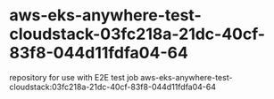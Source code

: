 # aws-eks-anywhere-test-cloudstack-03fc218a-21dc-40cf-83f8-044d11fdfa04-64
repository for use with E2E test job aws-eks-anywhere-test-cloudstack:03fc218a-21dc-40cf-83f8-044d11fdfa04-64
